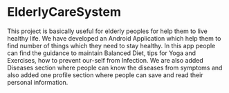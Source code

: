 # ElderlyCareSystem
This project is basically useful for elderly peoples for help them to live healthy life. We have developed an Android Application which help them to find number of things which they need to stay healthy. In this app people can find the guidance to maintain Balanced Diet, tips for Yoga and Exercises, how to prevent our-self from Infection. We are also added Diseases section where people can know the diseases from symptoms and also added one profile section where people can save and read their personal information.


